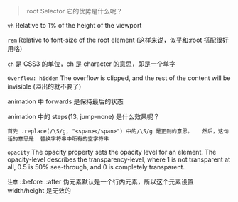 > :root Selector 它的优势是什么呢？

`vh` Relative to 1% of the height of the viewport

`rem` Relative to font-size of the root element (这样来说，似乎和:root 搭配很好用咯)

`ch` 是 CSS3 的单位，ch 是 character 的意思，即是一个单字

`Overflow: hidden` The overflow is clipped, and the rest of the content will be invisible (溢出的就不要了)

animation 中 forwards 是保持最后的状态

animation 中的 steps(13, jump-none) 是什么效果呢？

```
首先 .replace(/\S/g, "<span></span>") 中的/\S/g 是正则的意思。   然后，这句话的意思是  替换字符串中所有的空字符串
```

`opacity` The opacity property sets the opacity level for an element.
The opacity-level describes the transparency-level, where 1 is not transparent at all, 0.5 is 50% see-through, and 0 is completely transparent.

`注意` ::before ::after 伪元素默认是一个行内元素，所以这个元素设置 width/height 是无效的
